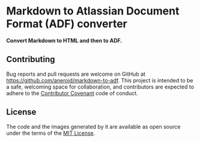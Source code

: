 # Markdown to Atlassian Document Format (ADF) converter

**Convert Markdown to HTML and then to ADF.**

## Contributing

Bug reports and pull requests are welcome on GitHub at https://github.com/aneroid/markdown-to-adf. This project is
intended to be a safe, welcoming space for collaboration, and contributors are expected to adhere to the
[Contributor Covenant](http://contributor-covenant.org) code of conduct.


## License

The code and the images generated by it are available as open source under the terms of the
[MIT License](https://opensource.org/licenses/MIT).
